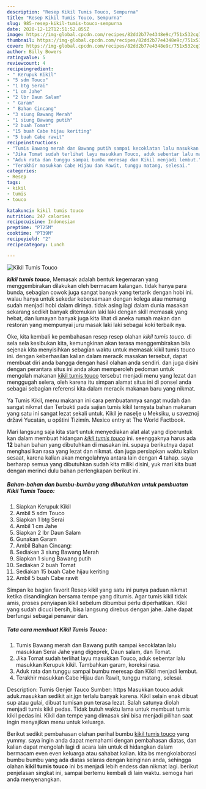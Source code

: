 ```yaml
---
description: "Resep Kikil Tumis Touco, Sempurna"
title: "Resep Kikil Tumis Touco, Sempurna"
slug: 985-resep-kikil-tumis-touco-sempurna
date: 2020-12-12T12:51:52.855Z
image: https://img-global.cpcdn.com/recipes/82dd2b77e4348e9c/751x532cq70/kikil-tumis-touco-foto-resep-utama.jpg
thumbnail: https://img-global.cpcdn.com/recipes/82dd2b77e4348e9c/751x532cq70/kikil-tumis-touco-foto-resep-utama.jpg
cover: https://img-global.cpcdn.com/recipes/82dd2b77e4348e9c/751x532cq70/kikil-tumis-touco-foto-resep-utama.jpg
author: Billy Bowers
ratingvalue: 5
reviewcount: 4
recipeingredient:
- " Kerupuk Kikil"
- "5 sdm Touco"
- "1 btg Serai"
- "1 cm Jahe"
- "2 lbr Daun Salam"
- " Garam"
- " Bahan Cincang"
- "3 siung Bawang Merah"
- "1 siung Bawang putih"
- "2 buah Tomat"
- "15 buah Cabe hijau keriting"
- "5 buah Cabe rawit"
recipeinstructions:
- "Tumis Bawang merah dan Bawang putih sampai kecoklatan lalu masukkan Serai Jahe yang digeprek, Daun salam, dan Tomat."
- "Jika Tomat sudah terlihat layu masukkan Touco, aduk sebentar lalu masukkan Kerupuk kikil. Tambahkan garam, koreksi rasa."
- "Aduk rata dan tunggu sampai bumbu meresap dan Kikil menjadi lembut."
- "Terakhir masukkan Cabe Hijau dan Rawit, tunggu matang, selesai."
categories:
- Resep
tags:
- kikil
- tumis
- touco

katakunci: kikil tumis touco 
nutrition: 247 calories
recipecuisine: Indonesian
preptime: "PT25M"
cooktime: "PT39M"
recipeyield: "2"
recipecategory: Lunch

---
```



![Kikil Tumis Touco](https://img-global.cpcdn.com/recipes/82dd2b77e4348e9c/751x532cq70/kikil-tumis-touco-foto-resep-utama.jpg)

<b><i>kikil tumis touco</i></b>, Memasak adalah bentuk kegemaran yang menggembirakan dilakukan oleh bermacam kalangan. tidak hanya para bunda, sebagian cowok juga sangat banyak yang tertarik dengan hobi ini. walau hanya untuk sekedar kebersamaan dengan kolega atau memang sudah menjadi hobi dalam dirinya. tidak asing lagi dalam dunia masakan sekarang sedikit banyak ditemukan laki laki dengan skill memasak yang hebat, dan lumayan banyak juga kita lihat di aneka rumah makan dan restoran yang mempunyai juru masak laki laki sebagai koki terbaik nya.

Oke, kita kembali ke pembahasan resep resep olahan <i>kikil tumis touco</i>. di sela sela kesibukan kita, kemungkinan akan terasa menggembirakan bila sejenak kita menyisihkan sebagian waktu untuk memasak kikil tumis touco ini. dengan keberhasilan kalian dalam meracik masakan tersebut, dapat membuat diri anda bangga dengan hasil olahan anda sendiri. dan juga disini dengan perantara situs ini anda akan memperoleh pedoman untuk mengolah makanan <u>kikil tumis touco</u> tersebut menjadi menu yang lezat dan menggugah selera, oleh karena itu simpan alamat situs ini di ponsel anda sebagai sebagian referensi kita dalam meracik makanan baru yang nikmat.

Ya Tumis Kikil, menu makanan ini cara pembuatannya sangat mudah dan sangat nikmat dan Terbukti pada sajian tumis kikil ternyata bahan makanan yang satu ini sangat lezat sekali untuk. Kikil je naselje u Meksiku, u saveznoj državi Yucatán, u opštini Tizimín. Mexico entry at The World Factbook.


Mari langsung saja kita start untuk menyediakan alat alat yang diperuntuk kan dalam membuat hidangan <u><i>kikil tumis touco</i></u> ini. seenggaknya harus ada <b>12</b> bahan bahan yang dibutuhkan di masakan ini. supaya berikutnya dapat menghasilkan rasa yang lezat dan nikmat. dan juga persiapkan waktu kalian sesaat, karena kalian akan mengolahnya antara lain dengan <b>4</b> tahap. saya berharap semua yang dibutuhkan sudah kita miliki disini, yuk mari kita buat dengan merinci dulu bahan perlengkapan berikut ini.

<!--inarticleads1-->

##### Bahan-bahan dan bumbu-bumbu yang dibutuhkan untuk pembuatan Kikil Tumis Touco:

1. Siapkan  Kerupuk Kikil
1. Ambil 5 sdm Touco
1. Siapkan 1 btg Serai
1. Ambil 1 cm Jahe
1. Siapkan 2 lbr Daun Salam
1. Gunakan  Garam
1. Ambil  Bahan Cincang:
1. Sediakan 3 siung Bawang Merah
1. Siapkan 1 siung Bawang putih
1. Sediakan 2 buah Tomat
1. Sediakan 15 buah Cabe hijau keriting
1. Ambil 5 buah Cabe rawit


Simpan ke bagian favorit Resep kikil yang satu ini punya paduan nikmat ketika disandingkan bersama tempe yang ditumis. Agar tumis kikil tidak amis, proses penyiapan kikil sebelum dibumbui perlu diperhatikan. Kikil yang sudah dicuci bersih, bisa langsung direbus dengan jahe. Jahe dapat berfungsi sebagai penawar dan. 

<!--inarticleads2-->

##### Tata cara membuat Kikil Tumis Touco:

1. Tumis Bawang merah dan Bawang putih sampai kecoklatan lalu masukkan Serai Jahe yang digeprek, Daun salam, dan Tomat.
1. Jika Tomat sudah terlihat layu masukkan Touco, aduk sebentar lalu masukkan Kerupuk kikil. Tambahkan garam, koreksi rasa.
1. Aduk rata dan tunggu sampai bumbu meresap dan Kikil menjadi lembut.
1. Terakhir masukkan Cabe Hijau dan Rawit, tunggu matang, selesai.


Description: Tumis Genjer Tauco Sumber: https Masukkan touco.aduk aduk.masukkan sedikit air.jgn terlalu banyak karena. Kikil selain enak dibuat sup atau gulai, dibuat tumisan pun terasa lezat. Salah satunya diolah menjadi tumis kikil pedas. Tidak butuh waktu lama untuk membuat tumis kikil pedas ini. Kikil dan tempe yang dimasak sini bisa menjadi pilihan saat ingin menyajikan menu untuk keluarga. 

Berikut sedikit pembahasan olahan perihal bumbu <u>kikil tumis touco</u> yang yummy. saya ingin anda dapat memahami dengan pembahasan diatas, dan kalian dapat mengolah lagi di acara lain untuk di hidangkan dalam bermacam even even keluarga atau sahabat kalian. kita bs mengkolaborasi bumbu bumbu yang ada diatas selaras dengan keinginan anda, sehingga olahan <b>kikil tumis touco</b> ini bs menjadi lebih endess dan nikmat lagi. berikut penjelasan singkat ini, sampai bertemu kembali di lain waktu. semoga hari anda menyenangkan.
